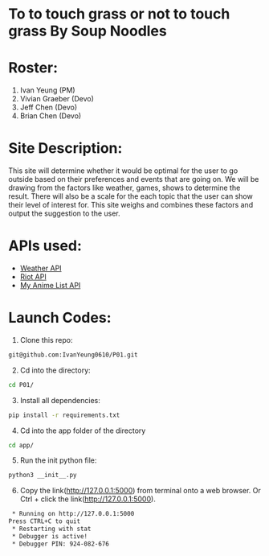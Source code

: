 # To to touch grass or not to touch grass By Soup Noodles

# Roster:
1. Ivan Yeung (PM)
2. Vivian Graeber (Devo)
3. Jeff Chen (Devo)
4. Brian Chen (Devo)

# Site Description:  
This site will determine whether it would be optimal for the user to go outside based on their preferences and events that are going on. We will be drawing from the factors like weather, games, shows to determine the result. There will also be a scale for the each topic that the user can show their level of interest for. This site weighs and combines these factors and output the suggestion to the user.

# APIs used:
* [Weather API](https://github.com/stuy-softdev/notes-and-code/blob/main/api_kb/411_on_weatherAPI.md)
* [Riot API](https://github.com/stuy-softdev/notes-and-code/blob/main/api_kb/411_on_riotAPI.md)
* [My Anime List API](https://github.com/stuy-softdev/notes-and-code/blob/main/api_kb/411_on_MyAnimeList.md)

# Launch Codes:

1. Clone this repo:
```sh
git@github.com:IvanYeung0610/P01.git
```

2. Cd into the directory:
```sh
cd P01/
```

3. Install all dependencies:
```sh
pip install -r requirements.txt
```

4. Cd into the app folder of the directory
```sh
cd app/
```

5. Run the init python file:
```sh
python3 __init__.py
```

6. Copy the link(http://127.0.0.1:5000) from terminal onto a web browser. Or Ctrl + click the link(http://127.0.0.1:5000).
```sh
 * Running on http://127.0.0.1:5000
Press CTRL+C to quit
 * Restarting with stat
 * Debugger is active!
 * Debugger PIN: 924-082-676

```
